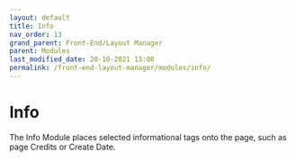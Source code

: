 ```yaml
---
layout: default
title: Info
nav_order: 13
grand_parent: Front-End/Layout Manager
parent: Modules
last_modified_date: 20-10-2021 13:00
permalink: /front-end-layout-manager/modules/info/
---
```


# Info

The Info Module places selected informational tags onto the page, such as page Credits or Create Date.

